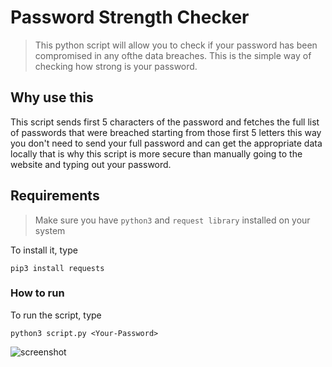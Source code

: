 # Password Strength Checker
> This python script will allow you to check if your password has been
> compromised in any ofthe data breaches.
> This is the simple way of checking how strong is your password.

## Why use this
This script sends first 5 characters of the password and fetches the full list of passwords that were breached starting from those first 5 letters this way you don't need to send your full password and can get the appropriate data locally that is why this script is more secure than manually going to the website and typing out your password.

## Requirements
> Make sure you have `python3` and `request library` installed on your system

To install it, type
```
pip3 install requests
```
### How to run

To run the script, type
```
python3 script.py <Your-Password>
```

![screenshot](https://user-images.githubusercontent.com/75942034/135760206-ff488494-82fe-4652-9922-abd7c36e34b6.png)
